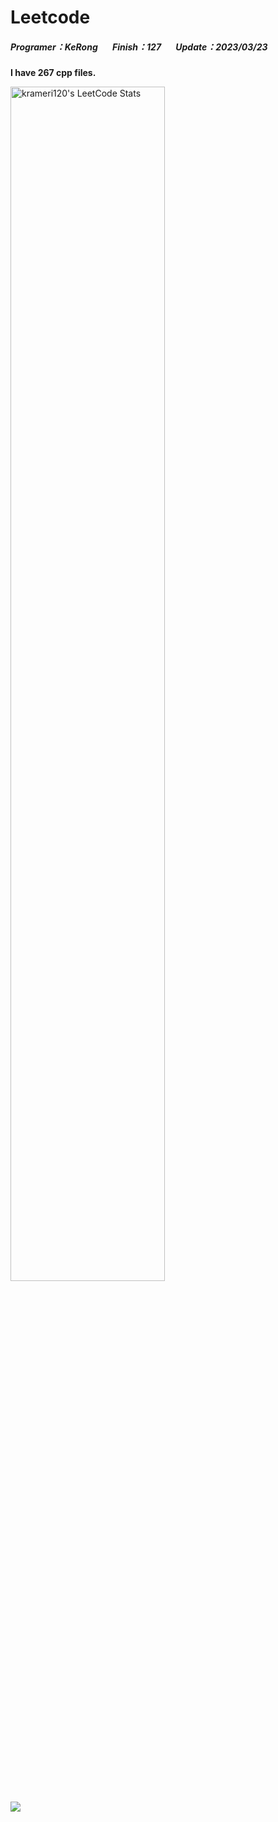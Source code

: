 # Leetcode
##### Programer：KeRong &nbsp;&nbsp;&nbsp;&nbsp;&nbsp;&nbsp;Finish：127 &nbsp;&nbsp;&nbsp;&nbsp;&nbsp;&nbsp;Update：2023/03/23

<!--  UPDATE_README:START -->
**I have 267 cpp files.**
<!-- UPDATE_README:END -->

<img src="https://stats.justsong.cn/api/leetcode/?username=krameri120&theme=jolly&hide_border=true" alt="krameri120's LeetCode Stats" width="70%" /> 

![](https://i.imgur.com/kApUvvh.gif)

